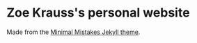 # Zoe Krauss's personal website

Made from the [Minimal Mistakes Jekyll theme](https://github.com/mmistakes/minimal-mistakes).


